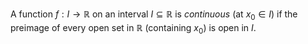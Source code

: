 A function $f: I \to \mathbb{R}$ on an interval $I \subseteq \mathbb{R}$ is *continuous* (at $x_0 \in I$) if the preimage of every open set in $\mathbb{R}$ (containing $x_0$) is open in $I$.
